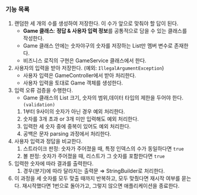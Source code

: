 ### 기능 목록

1. 랜덤한 세 개의 수를 생성하여 저장한다. 이 수가 앞으로 맞춰야 할 답이 된다.
   - **Game 클래스**: **정답 & 사용자 입력 정보**를 공통적으로 담을 수 있는 클래스를 작성한다.
   - Game 클래스 안에는 숫자야구의 숫자를 저장하는 List만 멤버 변수로 존재한다.
   - 비즈니스 로직의 구현은 GameService 클래스에서 한다.
2. 사용자의 입력을 받아 저장한다. (예외: `IllegalArgumentException`)
   - 사용자 입력은 GameController에서 받아 처리한다. 
   - 사용자 입력을 토대로 Game 객체를 생성한다.
3. 입력 오류 검증을 수행한다.
   - Game 클래스의 List 크기, 숫자의 범위,데이터 타입의 제한을 두어야 한다. `(validation)` 
   1. 1부터 9사이의 숫자가 아닌 경우 예외 처리한다.
   2. 숫자를 3개 초과 or 3개 미만 입력해도 예외 처리한다.
   3. 입력한 세 숫자 중에 중복이 있어도 예외 처리한다.
   4. 공백은 문자 parsing 과정에서 처리한다.
4. 사용자 입력과 정답을 비교한다.
   1. 스트라이크 판정: 숫자가 주어졌을 때, 특정 인덱스의 수가 동일하다면 `true`
   2. 볼 판정: 숫자가 주어졌을 때, 리스트가 그 숫자를 포함한다면 `true`
5. 입력한 숫자에 따라 결과를 출력한다.
   1. 경우(분기)에 따라 달라지는 출력문 ⇒ StringBuilder로 처리한다.
6. 이 과정을 세 숫자를 모두 맞출 때까지 반복하고, 모두 맞췄다면 재시작 여부를 묻는다. 
   재시작했다면 1번으로 돌아가고, 그렇지 않으면 애플리케이션을 종료한다.